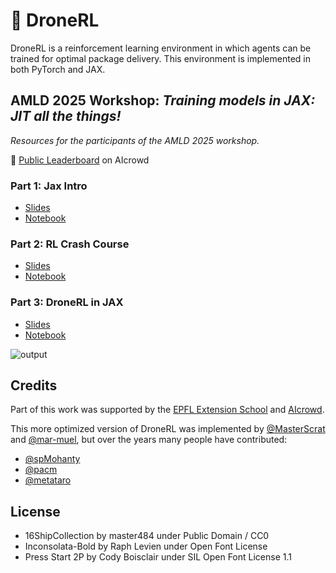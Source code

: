# 🚁 DroneRL

DroneRL is a reinforcement learning environment in which agents can be trained for optimal package delivery. This environment is implemented in both PyTorch and JAX.

## AMLD 2025 Workshop: *Training models in JAX: JIT all the things!*

*Resources for the participants of the AMLD 2025 workshop.*

🥇 [Public Leaderboard](https://www.aicrowd.com/challenges/dronerl/leaderboards) on AIcrowd

### Part 1: Jax Intro

* [Slides](https://docs.google.com/presentation/d/1MA0MNUn9wSk8Lel2tQHWPr-Vi76kyNj7QAFhv8COw_U)
* [Notebook](https://colab.research.google.com/drive/1oVr-1XZ0PkFUKVpRxFd8E4G0TWTjzGkz)

### Part 2: RL Crash Course

* [Slides](https://docs.google.com/presentation/d/1OcUbsZ9dtyBvT6anfnkduMZZ-07Si8WZO98dfsFRWUI)
* [Notebook](https://colab.research.google.com/drive/14-2dIwbvu0IZrx78oCRFFpSVCp9IhSbv)

### Part 3: DroneRL in JAX

* [Slides]()
* [Notebook]()

![output](https://github.com/user-attachments/assets/2d05a3f9-f2be-4b37-8fae-d497930f3deb)

## Credits
Part of this work was supported by the [EPFL Extension School](http://exts.epfl.ch/) and [AIcrowd](http://aicrowd.com/).

This more optimized version of DroneRL was implemented by [@MasterScrat](https://github.com/masterScrat) and [@mar-muel](https://github.com/mar-muel/), but over the years many people have contributed:
* [@spMohanty](https://github.com/spmohanty)
* [@pacm](https://github.com/pacm)
* [@metataro](https://github.com/metataro)

## License
* 16ShipCollection by master484 under Public Domain / CC0
* Inconsolata-Bold by Raph Levien under Open Font License
* Press Start 2P by Cody Boisclair under SIL Open Font License 1.1
